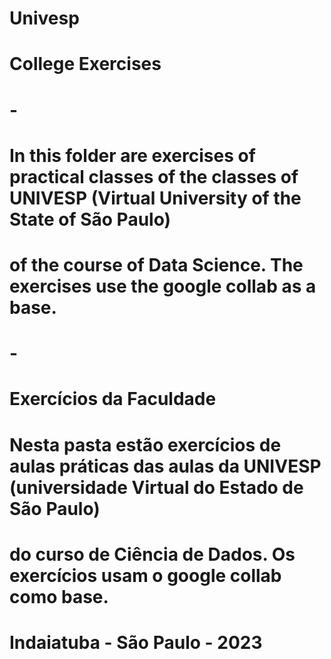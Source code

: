 # Univesp
# College Exercises
# -
# In this folder are exercises of practical classes of the classes of UNIVESP (Virtual University of the State of São Paulo)
# of the course of Data Science. The exercises use the google collab as a base.
# - 
# Exercícios da Faculdade
# Nesta pasta estão exercícios de aulas práticas das aulas da UNIVESP (universidade Virtual do Estado de São Paulo)
# do curso de Ciência de Dados. Os exercícios usam o google collab como base.
#
# Indaiatuba - São Paulo - 2023
